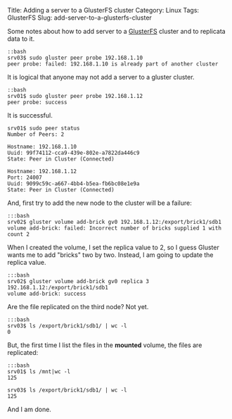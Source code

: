 Title: Adding a server to a GlusterFS cluster
Category: Linux
Tags: GlusterFS
Slug: add-server-to-a-glusterfs-cluster

Some notes about how to add server to a [GlusterFS](http://gluster.org) cluster and to replicata data to it.

    ::bash
    srv03$ sudo gluster peer probe 192.168.1.10
    peer probe: failed: 192.168.1.10 is already part of another cluster

It is logical that anyone may not add a server to a gluster cluster.

    ::bash
    srv01$ sudo gluster peer probe 192.168.1.12
    peer probe: success

It is successful.

    srv01$ sudo peer status
    Number of Peers: 2

    Hostname: 192.168.1.10
    Uuid: 99f74112-cca9-439e-802e-a7822da446c9
    State: Peer in Cluster (Connected)

    Hostname: 192.168.1.12
    Port: 24007
    Uuid: 9099c59c-a667-4bb4-b5ea-fb6bc08e1e9a
    State: Peer in Cluster (Connected)

And, first try to add the new node to the cluster will be a failure:

    :::bash
    srv02$ gluster volume add-brick gv0 192.168.1.12:/export/brick1/sdb1
    volume add-brick: failed: Incorrect number of bricks supplied 1 with count 2

When I created the volume, I set the replica value to 2, so I guess Gluster wants me to add "bricks" two by two. Instead, I am going to update the replica value.

    :::bash
    srv02$ gluster volume add-brick gv0 replica 3 192.168.1.12:/export/brick1/sdb1
    volume add-brick: success

Are the file replicated on the third node? Not yet.

    :::bash
    srv03$ ls /export/brick1/sdb1/ | wc -l
    0

But, the first time I list the files in the **mounted** volume, the files are replicated:

    :::bash
    srv01$ ls /mnt|wc -l
    125

    srv03$ ls /export/brick1/sdb1/ | wc -l
    125

And I am done.
